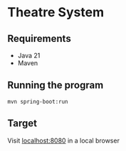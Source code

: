 # Theatre System
## Requirements
- Java 21
- Maven
## Running the program
`mvn spring-boot:run`
## Target
Visit [localhost:8080](http://localhost:8080) in a local browser
